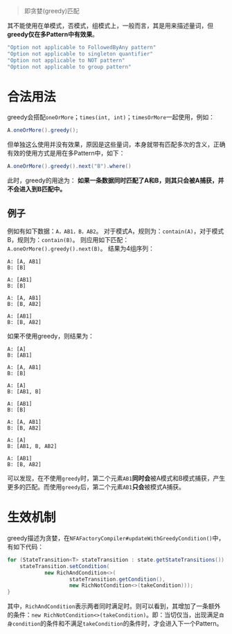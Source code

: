 > 即贪婪(greedy)匹配

其不能使用在单模式，否模式，组模式上，一般而言，其是用来描述量词，但**greedy仅在多Pattern中有效果**。

```java
"Option not applicable to FollowedByAny pattern"
"Option not applicable to singleton quantifier"
"Option not applicable to NOT pattern"
"Option not applicable to group pattern"
```

# 合法用法

greedy会搭配`oneOrMore`；`times(int, int)`；`timesOrMore`一起使用，例如：
```java
A.oneOrMore().greedy();
```

但单独这么使用并没有效果，原因是这些量词，本身就带有匹配多次的含义，正确有效的使用方式是用在多Pattern中，如下：
```java
A.oneOrMore().greedy().next("B").where()
```

此时，greedy的用途为：
**如果一条数据同时匹配了A和B，则其只会被A捕获，并不会进入到B匹配中。**

## 例子
例如有如下数据：`A，AB1，B，AB2`。
对于模式A，规则为：`contain(A)`，对于模式B，规则为：`contain(B)`。
则应用如下匹配：`A.oneOrMore().greedy().next(B)`。
结果为4组序列：
```
A: [A, AB1]
B: [B]

A: [AB1]
B: [B]

A: [A, AB1]
B: [B, AB2]

A: [AB1]
B: [B, AB2]
```

如果不使用greedy，则结果为：
```
A: [A]
B: [AB1]

A: [A, AB1]
B: [B]

A: [A]
B: [AB1, B]

A: [AB1]
B: [B]

A: [A, AB1]
B: [B, AB2]

A: [A]
B: [AB1, B, AB2]

A: [AB1]
B: [B, AB2]
```

可以发现，在不使用`greedy`时，第二个元素`AB1`**同时会**被A模式和B模式捕获，产生更多的匹配。而使用`greedy`后，第二个元素`AB1`**只会**被模式A捕获。

# 生效机制

greedy描述为贪婪，在`NFAFactoryCompiler#updateWithGreedyCondition()`中，有如下代码：
```java
for (StateTransition<T> stateTransition : state.getStateTransitions()) {  
    stateTransition.setCondition(  
            new RichAndCondition<>(  
                    stateTransition.getCondition(),  
                    new RichNotCondition<>(takeCondition)));  
}
```

其中，`RichAndCondition`表示两者同时满足时。则可以看到，其增加了一条额外的条件：`new RichNotCondition<>(takeCondition)`。即：当切仅当，出现满足`自身condition`的条件和不满足`takeCondition`的条件时，才会进入下一个Pattern。